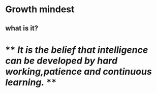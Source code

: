 # **Growth mindest**

## what is it?


# ** *It is the belief that intelligence can be developed by hard working,patience and continuous learning.* **



